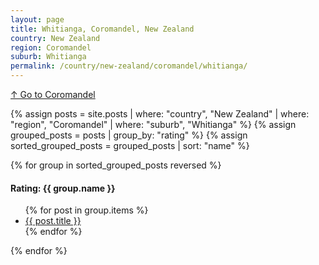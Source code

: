 ```yaml
---
layout: page
title: Whitianga, Coromandel, New Zealand
country: New Zealand
region: Coromandel
suburb: Whitianga
permalink: /country/new-zealand/coromandel/whitianga/
---
```

[↑ Go to Coromandel](/country/new-zealand/coromandel/)

{% assign posts = site.posts | where: "country", "New Zealand" | where: "region", "Coromandel" | where: "suburb", "Whitianga" %}
{% assign grouped_posts = posts | group_by: "rating" %}
{% assign sorted_grouped_posts = grouped_posts | sort: "name" %}

{% for group in sorted_grouped_posts reversed %}
  <h4>Rating: {{ group.name }}</h4>
  <ul>
    {% for post in group.items %}
      <li><a href="{{ post.url }}">{{ post.title }}</a></li>
    {% endfor %}
  </ul>
{% endfor %}
